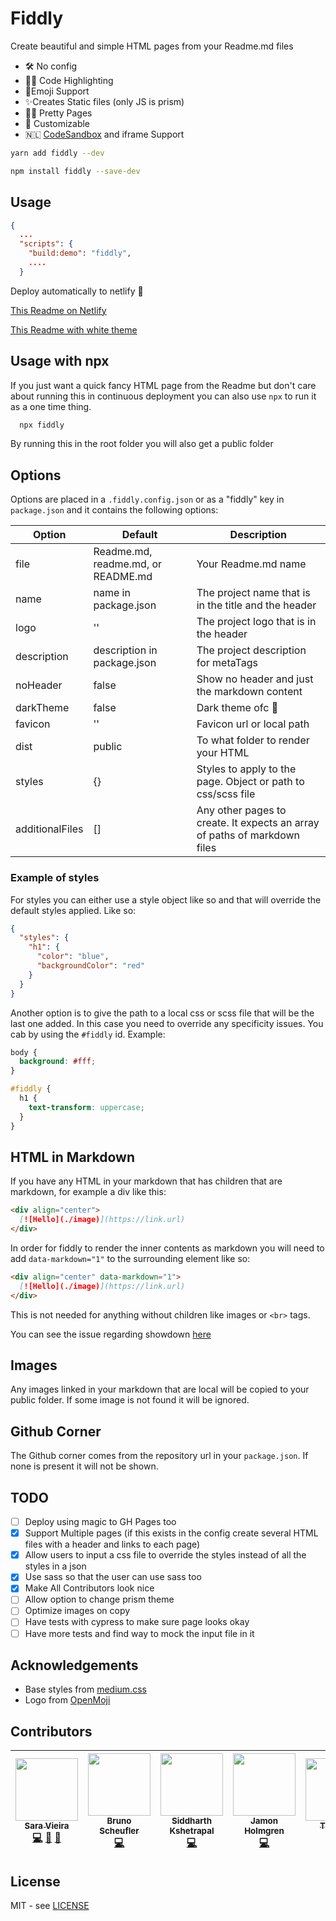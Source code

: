# Fiddly

Create beautiful and simple HTML pages from your Readme.md files

- 🛠 No config
- 👩‍💻 Code Highlighting
- 💯Emoji Support
- ✨Creates Static files (only JS is prism)
- 🏳️‍🌈 Pretty Pages
- 🦄 Customizable
- 🇳🇱 [CodeSandbox](https://codesandbox.io) and iframe Support

```bash
yarn add fiddly --dev
```

```bash
npm install fiddly --save-dev
```

## Usage

```json
{
  ...
  "scripts": {
    "build:demo": "fiddly",
    ....
  }
```

Deploy automatically to netlify 🎉

[This Readme on Netlify](https://fiddly.netlify.com/)

[This Readme with white theme](https://5c211293454e136fac543e8d--fiddly.netlify.com/)

## Usage with npx

If you just want a quick fancy HTML page from the Readme but don't care about running this in continuous deployment you can also use `npx` to run it as a one time thing.

```bash
  npx fiddly
```

By running this in the root folder you will also get a public folder

## Options

Options are placed in a `.fiddly.config.json` or as a "fiddly" key in `package.json` and it contains the following options:

| Option          | Default                            | Description                                                               |
| --------------- | ---------------------------------- | ------------------------------------------------------------------------- |
| file            | Readme.md, readme.md, or README.md | Your Readme.md name                                                       |
| name            | name in package.json               | The project name that is in the title and the header                      |
| logo            | ''                                 | The project logo that is in the header                                    |
| description     | description in package.json        | The project description for metaTags                                      |
| noHeader        | false                              | Show no header and just the markdown content                              |
| darkTheme       | false                              | Dark theme ofc 🎉                                                         |
| favicon         | ''                                 | Favicon url or local path                                                 |
| dist            | public                             | To what folder to render your HTML                                        |
| styles          | {}                                 | Styles to apply to the page. Object or path to css/scss file              |
| additionalFiles | []                                 | Any other pages to create. It expects an array of paths of markdown files |

### Example of styles

For styles you can either use a style object like so and that will override the default styles applied. Like so:

```json
{
  "styles": {
    "h1": {
      "color": "blue",
      "backgroundColor": "red"
    }
  }
}
```

Another option is to give the path to a local css or scss file that will be the last one added. In this case you need to override any specificity issues. You cab by using the `#fiddly` id. Example:

```css
body {
  background: #fff;
}

#fiddly {
  h1 {
    text-transform: uppercase;
  }
}
```

## HTML in Markdown

If you have any HTML in your markdown that has children that are markdown, for example a div like this:

```markdown
<div align="center">
  [![Hello](./image)](https://link.url)
</div>
```

In order for fiddly to render the inner contents as markdown you will need to add `data-markdown="1"` to the surrounding element like so:

```markdown
<div align="center" data-markdown="1">
  [![Hello](./image)](https://link.url)
</div>
```

This is not needed for anything without children like images or `<br>` tags.

You can see the issue regarding showdown [here](https://github.com/showdownjs/showdown/issues/178)

## Images

Any images linked in your markdown that are local will be copied to your public folder. If some image is not found it will be ignored.

## Github Corner

The Github corner comes from the repository url in your `package.json`. If none is present it will not be shown.

## TODO

- [ ] Deploy using magic to GH Pages too
- [x] Support Multiple pages (if this exists in the config create several HTML files with a header and links to each page)
- [x] Allow users to input a css file to override the styles instead of all the styles in a json
- [x] Use sass so that the user can use sass too
- [x] Make All Contributors look nice
- [ ] Allow option to change prism theme
- [ ] Optimize images on copy
- [ ] Have tests with cypress to make sure page looks okay
- [ ] Have more tests and find way to mock the input file in it

## Acknowledgements

- Base styles from [medium.css](https://github.com/lucagez/medium.css)
- Logo from [OpenMoji](http://www.openmoji.org/library.html?search=beautiful&emoji=2728)

## Contributors

<!-- ALL-CONTRIBUTORS-LIST:START - Do not remove or modify this section -->
<!-- prettier-ignore -->
| [<img src="https://avatars0.githubusercontent.com/u/1051509?v=4" width="100px;"/><br /><sub><b>Sara Vieira</b></sub>](http://iamsaravieira.com)<br />[💻](https://github.com/SaraVieira/fiddly/commits?author=SaraVieira "Code") [🎨](#design-SaraVieira "Design") [🤔](#ideas-SaraVieira "Ideas, Planning, & Feedback") | [<img src="https://avatars2.githubusercontent.com/u/4772980?v=4" width="100px;"/><br /><sub><b>Bruno Scheufler</b></sub>](https://brunoscheufler.com)<br />[💻](https://github.com/SaraVieira/fiddly/commits?author=BrunoScheufler "Code") | [<img src="https://avatars0.githubusercontent.com/u/1863771?v=4" width="100px;"/><br /><sub><b>Siddharth Kshetrapal</b></sub>](https://sid.studio)<br />[💻](https://github.com/SaraVieira/fiddly/commits?author=siddharthkp "Code") | [<img src="https://avatars3.githubusercontent.com/u/1479215?v=4" width="100px;"/><br /><sub><b>Jamon Holmgren</b></sub>](https://jamonholmgren.com)<br />[💻](https://github.com/SaraVieira/fiddly/commits?author=jamonholmgren "Code") | [<img src="https://avatars0.githubusercontent.com/u/1695613?v=4" width="100px;"/><br /><sub><b>Timothy</b></sub>](http://timothy.is)<br />[💻](https://github.com/SaraVieira/fiddly/commits?author=timothyis "Code") |
| :---: | :---: | :---: | :---: | :---: |

<!-- ALL-CONTRIBUTORS-LIST:END -->
<!-- ALL-CONTRIBUTORS-LIST: START - Do not remove or modify this section -->
<!-- ALL-CONTRIBUTORS-LIST:END -->

## License

MIT - see [LICENSE](https://github.com/SaraVieira/fiddly/blob/master/LICENSE.md)
